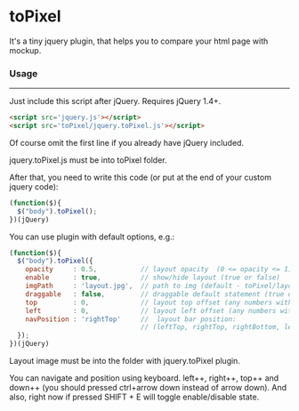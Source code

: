 # toPixel

It's a tiny jquery plugin, that helps you to compare your html page with mockup.

### Usage
-----

Just include this script after jQuery. Requires jQuery 1.4+.
``` html
<script src='jquery.js'></script>
<script src='toPixel/jquery.toPixel.js'></script>
```
Of course omit the first line if you already have jQuery included.

jquery.toPixel.js must be into toPixel folder.

After that, you need to write this code (or put at the end of your custom jquery code):
``` javascript
(function($){
  $("body").toPixel();
})(jQuery)
```

You can use plugin with default options, e.g.:
``` javascript
(function($){
  $("body").toPixel({
    opacity     : 0.5,           // layout opacity  (0 <= opacity <= 1)
    enable      : true,          // show/hide layout (true or false)
    imgPath     : 'layout.jpg',  // path to img (default - toPixel/layout.jpg)
    draggable   : false,         // draggable default statement (true or false)
    top         : 0,             // layout top offset (any numbers without 'px')
    left        : 0,             // layout left offset (any numbers without 'px')
    navPosition : 'rightTop'     //  layout bar position:
                                 // (leftTop, rightTop, rightBottom, leftBottom)
  });
})(jQuery)
```

Layout image must be into the folder with jquery.toPixel plugin.

You can navigate and position using keyboard. left++, right++, top++ and down++ (you should pressed ctrl+arrow down instead of arrow down).
And also, right now if pressed SHIFT + E will toggle enable/disable state.
